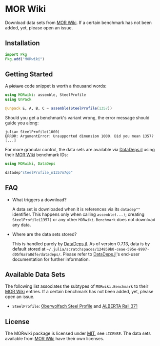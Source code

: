 # MOR Wiki

Download data sets from [MOR Wiki].
If a certain benchmark has not been added, yet, please open an issue.

## Installation

```julia
import Pkg
Pkg.add("MORwiki")
```

## Getting Started

A ~~picture~~ code snippet is worth a thousand words:

```julia
using MORwiki: assemble, SteelProfile
using UnPack

@unpack E, A, B, C = assemble(SteelProfile(1357))
```

Should you get a benchmark's variant wrong,
the error message should guide you along:

```
julia> SteelProfile(1000)
ERROR: ArgumentError: Unsupported dimension 1000. Did you mean 1357?
[...]
```

For more granular control,
the data sets are available via [DataDeps.jl] using their [MOR Wiki] benchmark IDs:

```julia
using MORwiki, DataDeps

datadep"steelProfile_n1357m7q6"
```

## FAQ

- What triggers a download?

  A data set is downloaded when it is references via its `datadep""` identifier.
  This happens only when calling `assemble(...)`;
  creating `SteelProfile(1357)` or any other `MORwiki.Benchmark` does not download any data.
- Where are the data sets stored?

  This is handled purely by [DataDeps.jl].
  As of version 0.7.13, data is by default stored at
  `~/.julia/scratchspaces/124859b0-ceae-595e-8997-d05f6a7a8dfe/datadeps/`.
  Please refer to [DataDeps.jl]'s end-user documentation for further information.

## Available Data Sets

The following list associates the subtypes of `MORwiki.Benchmark` to their [MOR Wiki] entries.
If a certain benchmark has not been added, yet, please open an issue.

- `SteelProfile`:
  [Oberwolfach Steel Profile](http://modelreduction.org/index.php/Steel_Profile) and
  [ALBERTA Rail 371](http://modelreduction.org/index.php/ALBERTA_Rail_371)

## License

The MORwiki package is licensed under [MIT](https://spdx.org/licenses/MIT.html), see `LICENSE`.
The data sets available from [MOR Wiki] have their own licenses.

[DataDeps.jl]: https://docs.juliahub.com/General/DataDeps/0.7.13/z10-for-end-users/
[MOR Wiki]: http://modelreduction.org/
